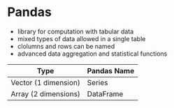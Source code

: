 # Pandas 

- library for computation with tabular data
- mixed types of data allowed in a single table
- clolumns and rows can be named
- advanced data aggregation and statistical functions

| Type | Pandas Name |
|-------|--------------|
|Vector (1 dimension) | Series|
| Array (2 dimensions) | DataFrame |

